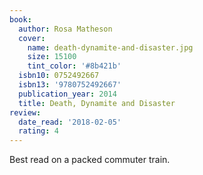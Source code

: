 ```yaml
---
book:
  author: Rosa Matheson
  cover:
    name: death-dynamite-and-disaster.jpg
    size: 15100
    tint_color: '#8b421b'
  isbn10: 0752492667
  isbn13: '9780752492667'
  publication_year: 2014
  title: Death, Dynamite and Disaster
review:
  date_read: '2018-02-05'
  rating: 4
---
```


Best read on a packed commuter train.